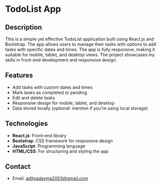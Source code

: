 # TodoList App

## Description
This is a simple yet effective TodoList application built using React.js and Bootstrap. The app allows users to manage their tasks with options to add tasks with specific dates and times. The app is fully responsive, making it suitable for mobile, tablet, and desktop views. The project showcases my skills in front-end development and responsive design.

## Features
- Add tasks with custom dates and times
- Mark tasks as completed or pending
- Edit and delete tasks
- Responsive design for mobile, tablet, and desktop
- Data stored locally (optional: mention if you're using local storage)

## Technologies
- **React.js**: Front-end library
- **Bootstrap**: CSS framework for responsive design
- **JavaScript**: Programming language
- **HTML/CSS**: For structuring and styling the app

## Contact

- Email: adityadayma2003@gmail.com
